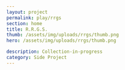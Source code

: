 ```yaml
---
layout: project
permalink: play/rrgs
section: home
title: R.R.G.S.
thumb: /assets/img/uploads/rrgs/thumb.png
hero: /assets/img/uploads/rrgs/thumb.png

description: Collection-in-progress
category: Side Project
---
```

